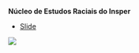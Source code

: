 


**Núcleo de Estudos Raciais do Insper**

<div style="text-align: justify;">
&#10;
&#10;

- [Slide](https://gerriosantos.github.io/classif_racial/#1)

![](README_files/figure-gfm/unnamed-chunk-1-1.png)<!-- -->
